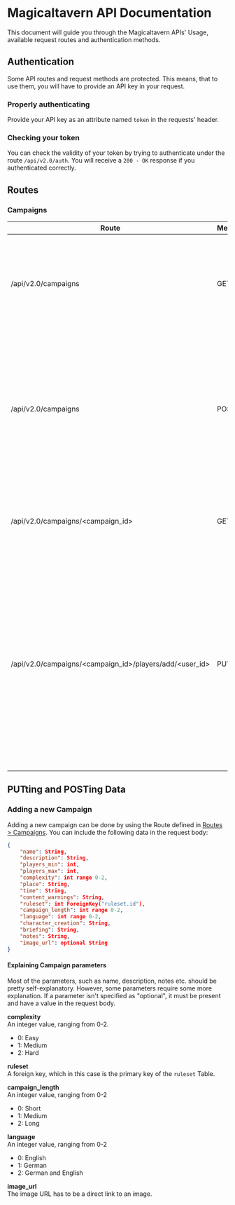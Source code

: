 # Magicaltavern API Documentation

This document will guide you through the Magicaltavern APIs' Usage, available request routes and
authentication methods.

## Authentication

Some API routes and request methods are protected. This means, that to use them, you will
have to provide an API key in your request.

### Properly authenticating

Provide your API key as an attribute named `token` in the requests' header.

### Checking your token

You can check the validity of your token by trying to authenticate under the route `/api/v2.0/auth`.
You will receive a `200 - OK` response if you authenticated correctly.

## Routes

### Campaigns

| Route                     | Method | Description                                                                                                                                                                                        | Protected |
|---------------------------|--------|----------------------------------------------------------------------------------------------------------------------------------------------------------------------------------------------------|-----------|
| /api/v2.0/campaigns       | GET    | Returns all stored campaigns, formatted as .json. The `key` in the `key`-`value`-pair is the campaigns' unique ID.                                                                                 | Yes       |
| /api/v2.0/campaigns       | POST   | Adds a new campaign entry to the database. Data has to be in json-format and located in the request body. The following data needs to be supplied: [Adding a new Campaign](#adding-a-new-campaign) |Yes        |
| /api/v2.0/campaigns/\<campaign_id> | GET    | Returns the campaign which's `key` matches the supplied `id`, formatted as .json.                                                                                                                  | Yes       |
| /api/v2.0/campaigns/\<campaign_id>/players/add/\<user_id> | PUT | Adds a player to a campaign. If the User associated with the user_id does not exist, a new user with that ID will be created. Returns HTTP Status Code 201 on success and Status Code 409 if the player already exists in this campaign.  | Yes |

## PUTting and POSTing Data

### Adding a new Campaign

Adding a new campaign can be done by using the Route defined in [Routes > Campaigns](#campaigns). You can include the following data in the request body:

```json
{
    "name": String,
    "description": String,
    "players_min": int,
    "players_max": int,
    "complexity": int range 0-2,
    "place": String,
    "time": String,
    "content_warnings": String,
    "ruleset": int ForeignKey("ruleset.id"),
    "campaign_length": int range 0-2,
    "language": int range 0-2,
    "character_creation": String,
    "briefing": String,
    "notes": String,
    "image_url": optional String
}
```

#### Explaining Campaign parameters

Most of the parameters, such as name, description, notes etc. should be pretty self-explanatory. However, some parameters require some more explanation. If a parameter isn't specified as "optional", it must be present and have a value in the request body.

**complexity**  
An integer value, ranging from 0-2.

- 0: Easy
- 1: Medium
- 2: Hard

**ruleset**  
A foreign key, which in this case is the primary key of the `ruleset` Table.

**campaign_length**  
An integer value, ranging from 0-2

- 0: Short
- 1: Medium
- 2: Long

**language**  
An integer value, ranging from 0-2

- 0: English
- 1: German
- 2: German and English

**image_url**  
The image URL has to be a direct link to an image.
